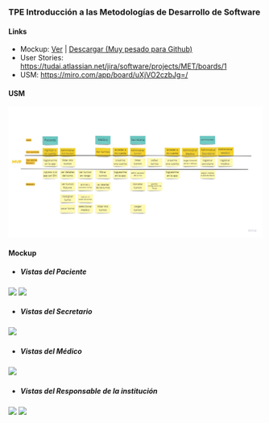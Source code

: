 ### TPE Introducción a las Metodologías de Desarrollo de Software

#### Links
- Mockup: [Ver](https://www.figma.com/file/szU2BpgOcDW9fZlq5OAOl0/Prototipo?node-id=7%3A17620 "Ver") | [Descargar (Muy pesado para Github)](https://drive.google.com/file/d/1veEi45v5VQhY3wM_R92Mw9FjpHHkxRZY/view?usp=sharing "Descargar (Muy pesado para Github)")
- User Stories: https://tudai.atlassian.net/jira/software/projects/MET/boards/1
- USM: https://miro.com/app/board/uXjVO2czbJg=/


#### USM
![](https://raw.githubusercontent.com/Mauritooo/Metodologia2022---Grupo-9/main/User%20Story%20Map.jpg)

#### Mockup

- ##### Vistas del Paciente
![](https://i.imgur.com/qOnVjRA.png)
![](https://i.imgur.com/zuiKnOW.png)

- ##### Vistas del Secretario
![](https://i.imgur.com/RZjL4Q2.png)

- ##### Vistas del Médico
![](https://i.imgur.com/jCaR9y4.png)

- ##### Vistas del Responsable de la institución
![](https://i.imgur.com/qJoR5AW.png)
![](https://i.imgur.com/dropFPQ.png)
